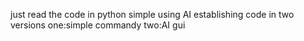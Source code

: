 just read the code in python
simple using AI establishing code in two versions
one:simple commandy
two:AI gui
